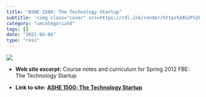 ```yaml
---
title: "ASHE 1500: The Technology Startup"
subtitle: '<img class="cover" src=https://rdl.ink/render/https%3A%2F%2Fsites.google.com%2Fsite%2Folin2013entrep...'
category: "uncategorized"
tags: []
date: "2021-04-06"
type: "rain"
---
```

<img class="cover" src=https://rdl.ink/render/https%3A%2F%2Fsites.google.com%2Fsite%2Folin2013entrepreneurship>



* **Web site excerpt:** Course notes and curriculum for Spring 2012 FBE: The Technology Startup

* **Link to site:** **[ASHE 1500: The Technology Startup](https://sites.google.com/site/olin2013entrepreneurship)**